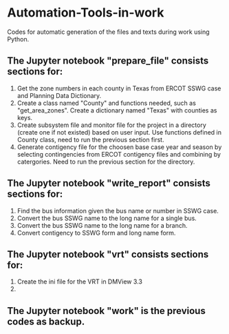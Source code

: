 # Automation-Tools-in-work
Codes for automatic generation of the files and texts during work using Python.
## The Jupyter notebook "prepare_file" consists sections for:
1. Get the zone numbers in each county in Texas from ERCOT SSWG case and Planning Data Dictionary.
2. Create a class named "County" and functions needed, such as "get_area_zones". Create a dictionary named "Texas" with counties as keys.
3. Create subsystem file and monitor file for the project in a directory (create one if not existed) based on user input. Use functions defined in County class, need to run the previous section first.
4. Generate contigency file for the choosen base case year and season by selecting contingencies from ERCOT contigency files and combining by catergories. Need to run the previous section for the directory.
## The Jupyter notebook "write_report" consists sections for:
1. Find the bus information given the bus name or number in SSWG case.
2. Convert the bus SSWG name to the long name for a single bus.
3. Convert the bus SSWG name to the long name for a branch.
4. Convert contigency to SSWG form and long name form.
## The Jupyter notebook "vrt" consists sections for:
1. Create the ini file for the VRT in DMView 3.3
2. 
## The Jupyter notebook "work" is the previous codes as backup.
